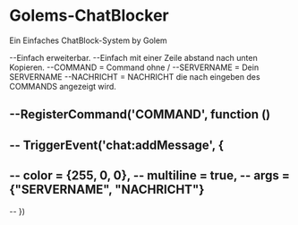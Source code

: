 # Golems-ChatBlocker
Ein Einfaches ChatBlock-System by Golem

--Einfach erweiterbar.
--Einfach mit einer Zeile abstand nach unten Kopieren.
--COMMAND = Command ohne /
--SERVERNAME = Dein SERVERNAME
--NACHRICHT = NACHRICHT die nach eingeben des COMMANDS angezeigt wird.

--RegisterCommand('COMMAND', function ()
--
--   TriggerEvent('chat:addMessage', {
--
--        color = {255, 0, 0},
--       multiline = true,
--        args = {"SERVERNAME", "NACHRICHT"}
--
--    })
